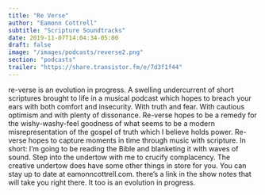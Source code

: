 ```yaml
---
title: "Re Verse"
author: "Eamonn Cottrell"
subtitle: "Scripture Soundtracks"
date: 2019-11-07T14:04:34-05:00
draft: false
image: "/images/podcasts/reverse2.png"
section: "podcasts"
trailer: "https://share.transistor.fm/e/7d3f1f44"
---
```


re-verse is an evolution in progress. A swelling undercurrent of short scriptures brought to life in a musical podcast which hopes to breach your ears with both comfort and insecurity. With truth and fear. With cautious optimism and with plenty of dissonance. Re-verse hopes to be a remedy for the wishy-washy-feel goodness of what seems to be a modern misrepresentation of the gospel of truth which I believe holds power. Re-verse hopes to capture moments in time through music with scripture. In short: I’m going to be reading the Bible and blanketing it with waves of sound. Step into the undertow with me to crucify complacency. The creative undertow does have some other things in store for you. You can stay up to date at eamonncottrell.com. there’s a link in the show notes that will take you right there. It too is an evolution in progress.